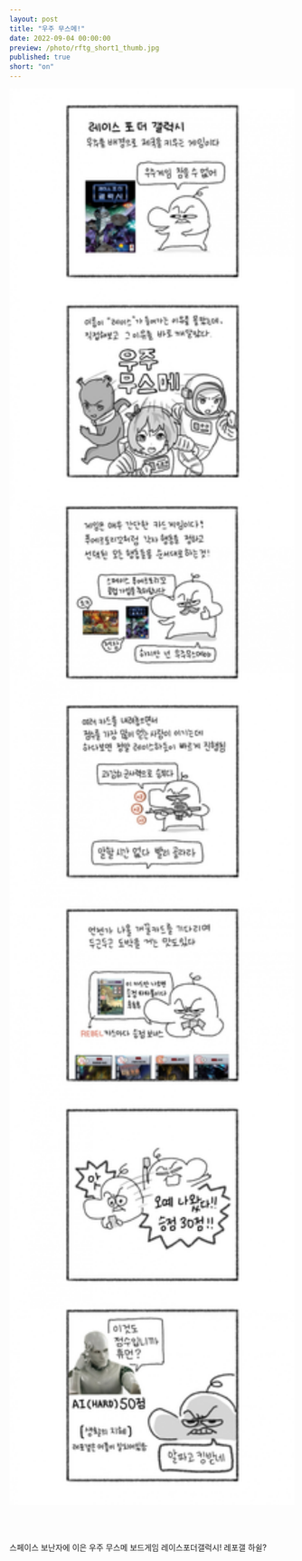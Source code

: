 ```yaml
---
layout: post
title: "우주 무스메!"
date: 2022-09-04 00:00:00
preview: /photo/rftg_short1_thumb.jpg
published: true
short: "on"
---
```


<img src="/photo/rftg_short1.jpg" width="1000">

<br/><br/>

스페이스 보난자에 이은 우주 무스메 보드게임
레이스포더갤럭시! 레포갤 하쉴?
